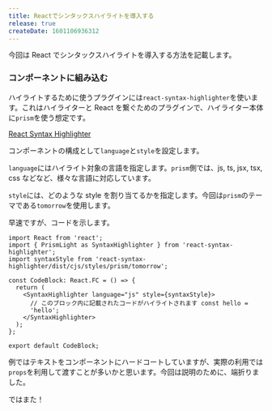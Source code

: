 ```yaml
---
title: Reactでシンタックスハイライトを導入する
release: true
createDate: 1601106936312
---
```


今回は React でシンタックスハイライトを導入する方法を記載します。

### コンポーネントに組み込む

ハイライトするために使うプラグインには`react-syntax-highlighter`を使います。これはハイライターと React を繋ぐためのプラグインで、ハイライター本体に`prism`を使う想定です。

[React Syntax Highlighter](https://github.com/react-syntax-highlighter/react-syntax-highlighter)

コンポーネントの構成として`language`と`style`を設定します。

`language`にはハイライト対象の言語を指定します。`prism`側では、js, ts, jsx, tsx, css などなど、様々な言語に対応しています。

`style`には、どのような style を割り当てるかを指定します。今回は`prism`のテーマである`tomorrow`を使用します。

早速ですが、コードを示します。

```tsx
import React from 'react';
import { PrismLight as SyntaxHighlighter } from 'react-syntax-highlighter';
import syntaxStyle from 'react-syntax-highlighter/dist/cjs/styles/prism/tomorrow';

const CodeBlock: React.FC = () => {
  return (
    <SyntaxHighlighter language="js" style={syntaxStyle}>
      // このブロック内に記載されたコードがハイライトされます const hello =
      'hello';
    </SyntaxHighlighter>
  );
};

export default CodeBlock;
```

例ではテキストをコンポーネントにハードコートしていますが、実際の利用では`props`を利用して渡すことが多いかと思います。今回は説明のために、端折りました。

ではまた！
